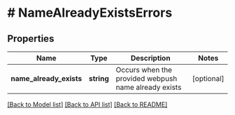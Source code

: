 # # NameAlreadyExistsErrors

## Properties

Name | Type | Description | Notes
------------ | ------------- | ------------- | -------------
**name_already_exists** | **string** | Occurs when the provided webpush name already exists | [optional]

[[Back to Model list]](../../README.md#models) [[Back to API list]](../../README.md#endpoints) [[Back to README]](../../README.md)
